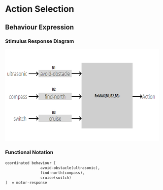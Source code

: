 # Action Selection

## Behaviour Expression

### Stimulus Response Diagram

<div>
<img src="./img/stimulus response.PNG" width="500" height="300"/>
</div>

### Functional Notation

```
coordinated behaviour [ 
                avoid-obstacle(ultrasonic), 
                find-north(compass),
                cruise(switch) 
]  = motor-response
```